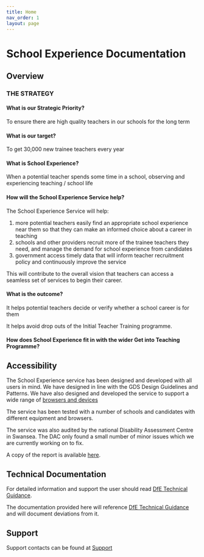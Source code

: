 ```yaml
---
title: Home
nav_order: 1
layout: page
---
```


# School Experience Documentation

## Overview

### THE STRATEGY

#### What is our Strategic Priority?

To ensure there are high quality teachers in our schools for the long term


#### What is our target?

To get 30,000 new trainee teachers every year


#### What is School Experience?

When a potential teacher spends some time in a school, observing and experiencing teaching / school life


#### How will the School Experience Service help? 

The School Experience Service will help:

1. more potential teachers easily find an appropriate school experience
near them so that they can make an informed choice about a career in
teaching
1. schools and other providers recruit more of the trainee teachers they
need, and manage the demand for school experience from candidates
1. government access timely data that will inform teacher recruitment
policy and continuously improve the service

This will contribute to the overall vision that teachers can access a
seamless set of services to begin their career. 


#### What is the outcome?

It helps potential teachers decide or verify whether a school career is for them

It helps avoid drop outs of the Initial Teacher Training programme. 


#### How does School Experience fit in with the wider Get into Teaching Programme?


## Accessibility

The School Experience service has been designed and developed with all users in mind. We have designed in line with the GDS Design Guidelines and Patterns.
We have also designed and developed the service to support a wide range of [browsers and devices](https://www.gov.uk/service-manual/technology/designing-for-different-browsers-and-devices)

The service has been tested with a number of schools and candidates with different equipment and browsers. 

The service was also audited by the national Disability Assessment Centre in Swansea. The DAC only found a small number of minor issues which we are currently working on to fix. 

A copy of the report is available [here](https://drive.google.com/file/d/1wEXgQDF-AsZLp8RFcoPWekSpin4VrNBb/view). 

## Technical Documentation

For detailed information and support the user should read [DfE Technical Guidance](https://technical-guidance.education.gov.uk/).

The documentation provided here will reference [DfE Technical Guidance](https://technical-guidance.education.gov.uk/) and will document deviations from it.

## Support

Support contacts can be found at [Support](https://technical-guidance.education.gov.uk/infrastructure/support/)
